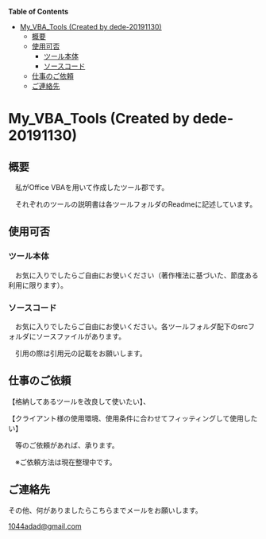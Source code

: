 <!-- START doctoc generated TOC please keep comment here to allow auto update -->
<!-- DON'T EDIT THIS SECTION, INSTEAD RE-RUN doctoc TO UPDATE -->
**Table of Contents**

- [My_VBA_Tools (Created by dede-20191130)](#my_vba_tools-created-by-dede-20191130)
  - [概要](#%E6%A6%82%E8%A6%81)
  - [使用可否](#%E4%BD%BF%E7%94%A8%E5%8F%AF%E5%90%A6)
    - [ツール本体](#%E3%83%84%E3%83%BC%E3%83%AB%E6%9C%AC%E4%BD%93)
    - [ソースコード](#%E3%82%BD%E3%83%BC%E3%82%B9%E3%82%B3%E3%83%BC%E3%83%89)
  - [仕事のご依頼](#%E4%BB%95%E4%BA%8B%E3%81%AE%E3%81%94%E4%BE%9D%E9%A0%BC)
  - [ご連絡先](#%E3%81%94%E9%80%A3%E7%B5%A1%E5%85%88)

<!-- END doctoc generated TOC please keep comment here to allow auto update -->

# My_VBA_Tools (Created by dede-20191130)



<!-- START doctoc -->
<!-- END doctoc -->



<script><div class="toc">
  <ul>
    <li><a href="#My_VBA_Tools (Created by dede-20191130)">My_VBA_Tools (Created by dede-20191130)</a>
      <ul>
        <li><a href="#概要">概要</a></li>
        <li><a href="#使用可否">使用可否</a>
          <ul>
            <li><a href="#ツール本体">ツール本体</a></li>
            <li><a href="#ソースコード">ソースコード</a></li>
          </ul>
        </li>
        <li><a href="#仕事のご依頼">仕事のご依頼</a></li>
        <li><a href="#ご連絡先">ご連絡先</a></li>
      </ul>
    </li>
  </ul>
</div></script>






## 概要

　私がOffice VBAを用いて作成したツール郡です。

　それぞれのツールの説明書は各ツールフォルダのReadmeに記述しています。




## 使用可否

### ツール本体

　お気に入りでしたらご自由にお使いください（著作権法に基づいた、節度ある利用に限ります）。

### ソースコード

　お気に入りでしたらご自由にお使いください。各ツールフォルダ配下のsrcフォルダにソースファイルがあります。

　引用の際は引用元の記載をお願いします。



## 仕事のご依頼

【格納してあるツールを改良して使いたい】、

【クライアント様の使用環境、使用条件に合わせてフィッティングして使用したい】

　等のご依頼があれば、承ります。

　※ご依頼方法は現在整理中です。



## ご連絡先

その他、何がありましたらこちらまでメールをお願いします。

[1044adad@gmail.com](mailto:1044adad@gmail.com)